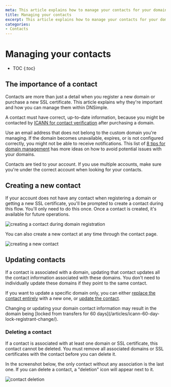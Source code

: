 ```yaml
---
meta: This article explains how to manage your contacts for your domains and SSL certificates.
title: Managing your contacts
excerpt: This article explains how to manage your contacts for your domains and SSL certificates.
categories:
- Contacts
---
```


# Managing your contacts

* TOC
{:toc}

## The importance of a contact

Contacts are more than just a detail when you register a new domain or purchase a new SSL certificate. This article explains why they're important and how you can manage them within DNSimple.

A contact must have correct, up-to-date information, because you might be contacted by [ICANN for contact verification](/articles/icann-domain-validation/) after purchasing a domain.

Use an email address that does not belong to the custom domain you're managing. If the domain becomes unavailable, expires, or is not configured correctly, you might not be able to receive notifications. This list of [8 tips for domain management](https://blog.dnsimple.com/2017/05/domain-management-tips/) has more ideas on how to avoid potential issues with your domains.

Contacts are tied to your account. If you use multiple accounts, make sure you're under the correct account when looking for your contacts.

## Creating a new contact

If your account does not have any contact when registering a domain or getting a new SSL certificate, you'll be prompted to create a contact during this flow. You'll only need to do this once. Once a contact is created, it's available for future operations.

![creating a contact during domain registration](/files/contact-creation.png)

You can also create a new contact at any time through the contact page.

![creating a new contact](/files/change-contact-1.png)

## Updating contacts

If a contact is associated with a domain, updating that contact updates all the contact information associated with these domains. You don't need to individually update these domains if they point to the same contact.

If you want to update a specific domain only, you can either [replace the contact entirely](/articles/changing-domain-contact/#replacing-a-domain-contact) with a new one, or [update the contact](/articles/changing-domain-contact/#updating-a-domain-contact).

<warning>
Changing or updating your domain contact information may result in the domain being [locked from transfers for 60 days](/articles/icann-60-day-lock-registrant-change/).
</warning>

### Deleting a contact

If a contact is associated with at least one domain or SSL certificate, this contact cannot be deleted. You must remove all associated domains or SSL certificates with the contact before you can delete it.

In the screenshot below, the only contact without any association is the last one. If you can delete a contact, a "deletion" icon will appear next to it.

![contact deletion](/files/contact-delete.png)
